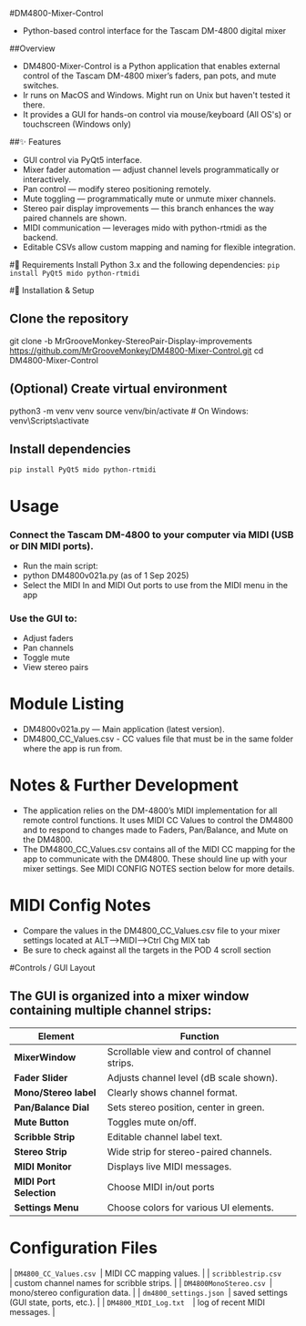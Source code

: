 #DM4800-Mixer-Control
- Python-based control interface for the Tascam DM-4800 digital mixer

##Overview
- DM4800-Mixer-Control is a Python application that enables external control of the Tascam DM-4800 mixer’s faders, pan pots, and mute switches.
- Ir runs on MacOS and Windows. Might run on Unix but haven't tested it there.
- It provides a GUI for hands-on control via mouse/keyboard (All OS's) or touchscreen (Windows only)

##✨ Features
- GUI control via PyQt5 interface.
- Mixer fader automation — adjust channel levels programmatically or interactively.
- Pan control — modify stereo positioning remotely.
- Mute toggling — programmatically mute or unmute mixer channels.
- Stereo pair display improvements — this branch enhances the way paired channels are shown.
- MIDI communication — leverages mido with python-rtmidi as the backend.
- Editable CSVs allow custom mapping and naming for flexible integration.

#🚀 Requirements
Install Python 3.x and the following dependencies:
```pip install PyQt5 mido python-rtmidi ```

#📝 Installation & Setup
## Clone the repository
git clone -b MrGrooveMonkey-StereoPair-Display-improvements https://github.com/MrGrooveMonkey/DM4800-Mixer-Control.git
cd DM4800-Mixer-Control

## (Optional) Create virtual environment
python3 -m venv venv
source venv/bin/activate   # On Windows: venv\Scripts\activate

## Install dependencies
```pip install PyQt5 mido python-rtmidi ``` 

# Usage
### Connect the Tascam DM-4800 to your computer via MIDI (USB or DIN MIDI ports).
- Run the main script:
- python DM4800v021a.py (as of 1 Sep 2025)
- Select the MIDI In and MIDI Out ports to use from the MIDI menu in the app
### Use the GUI to:
- Adjust faders
- Pan channels
- Toggle mute
- View stereo pairs

# Module Listing
- DM4800v021a.py — Main application (latest version).
- DM4800_CC_Values.csv - CC values file that must be in the same folder where the app is run from. 

# Notes & Further Development
- The application relies on the DM-4800’s MIDI implementation for all remote control functions. It uses MIDI CC Values to control the DM4800 and to respond to changes made to Faders, Pan/Balance, and Mute on the DM4800.
- The DM4800_CC_Values.csv contains all of the MIDI CC mapping for the app to communicate with the DM4800. These should line up with your mixer settings. See MIDI CONFIG NOTES section below for more details.

# MIDI Config Notes
- Compare the values in the DM4800_CC_Values.csv file to your mixer settings located at ALT-->MIDI-->Ctrl Chg MIX tab
- Be sure to check against all the targets in the POD 4 scroll section

#Controls / GUI Layout
## The GUI is organized into a mixer window containing multiple channel strips:
| Element                 | Function                                       |
| ------------------      | ---------------------------------------        |
| **MixerWindow**         | Scrollable view and control of channel strips. |
| **Fader Slider**        | Adjusts channel level (dB scale shown).        |
| **Mono/Stereo label**   | Clearly shows channel format.                  |
| **Pan/Balance Dial**    | Sets stereo position, center in green.         |
| **Mute Button**         | Toggles mute on/off.                           |
| **Scribble Strip**      | Editable channel label text.                   |
| **Stereo Strip**        | Wide strip for stereo-paired channels.         |
| **MIDI Monitor**        | Displays live MIDI messages.                   |
| **MIDI Port Selection** |  Choose MIDI in/out ports                      |
| **Settings Menu**       |  Choose colors for various UI elements.        |

# Configuration Files                                                 
| ```DM4800_CC_Values.csv ```|  MIDI CC mapping values.                   |
| ```scribblestrip.csv    ```|  custom channel names for scribble strips. |
| ```DM4800MonoStereo.csv ```|  mono/stereo configuration data.           |
| ```dm4800_settings.json ```|  saved settings (GUI state, ports, etc.).  |
| ```DM4800_MIDI_Log.txt  ```|  log of recent MIDI messages.              |
